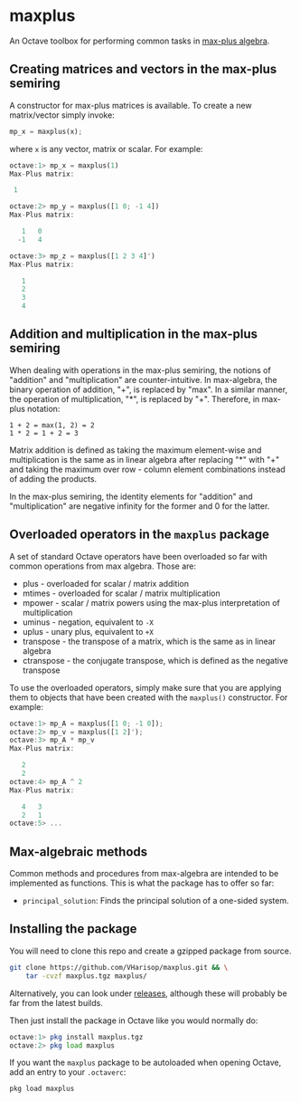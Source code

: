 # maxplus
An Octave toolbox for performing common tasks in [max-plus algebra][maxpluswiki].

## Creating matrices and vectors in the max-plus semiring
A constructor for max-plus matrices is available. To create a new matrix/vector
simply invoke:

```octave
mp_x = maxplus(x);
```

where `x` is any vector, matrix or scalar. For example:

```octave
octave:1> mp_x = maxplus(1)
Max-Plus matrix:

 1

octave:2> mp_y = maxplus([1 0; -1 4])
Max-Plus matrix:

   1   0
  -1   4

octave:3> mp_z = maxplus([1 2 3 4]')
Max-Plus matrix:

   1
   2
   3
   4
```

## Addition and multiplication in the max-plus semiring
When dealing with operations in the max-plus semiring, the notions of "addition"
and "multiplication" are counter-intuitive. In max-algebra, the binary
operation of addition, "+", is replaced by "max". In a similar manner, the
operation of multiplication, "\*", is replaced by "+". Therefore, in max-plus
notation:

```
1 + 2 = max(1, 2) = 2
1 * 2 = 1 + 2 = 3
```

Matrix addition is defined as taking the maximum element-wise and
multiplication is the same as in linear algebra after replacing "\*" with "+"
and taking the maximum over row - column element combinations instead of
adding the products.

In the max-plus semiring, the identity elements for "addition" and "multiplication"
are negative infinity for the former and 0 for the latter.

## Overloaded operators in the `maxplus` package
A set of standard Octave operators have been overloaded so far with common
operations from max algebra. Those are:

* plus - overloaded for scalar / matrix addition
* mtimes - overloaded for scalar / matrix multiplication
* mpower - scalar / matrix powers using the max-plus interpretation of
  multiplication
* uminus - negation, equivalent to `-X`
* uplus - unary plus, equivalent to `+X`
* transpose - the transpose of a matrix, which is the same as in linear algebra
* ctranspose - the conjugate transpose, which is defined as the negative
  transpose

To use the overloaded operators, simply make sure that you are applying them to
objects that have been created with the `maxplus()` constructor. For example:

```octave
octave:1> mp_A = maxplus([1 0; -1 0]);
octave:2> mp_v = maxplus([1 2]');
octave:3> mp_A * mp_v
Max-Plus matrix:

   2
   2
octave:4> mp_A ^ 2
Max-Plus matrix:

   4   3
   2   1
octave:5> ...
```

## Max-algebraic methods
Common methods and procedures from max-algebra are intended to be implemented
as functions. This is what the package has to offer so far:

* `principal_solution`: Finds the principal solution of a one-sided system.

## Installing the package
You will need to clone this repo and create a gzipped package from source.

```bash
git clone https://github.com/VHarisop/maxplus.git && \
	tar -cvzf maxplus.tgz maxplus/
```

Alternatively, you can look under [releases][releases], although these will
probably be far from the latest builds.

Then just install the package in Octave like you would normally do:
```octave
octave:1> pkg install maxplus.tgz
octave:2> pkg load maxplus
```

If you want the `maxplus` package to be autoloaded when opening Octave,
add an entry to your `.octaverc`:

```
pkg load maxplus
```

[maxpluswiki]: https://en.wikipedia.org/wiki/Max-plus_algebra
[releases]: https://github.com/VHarisop/maxplus/releases

